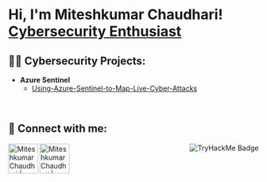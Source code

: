 <h1>Hi, I'm Miteshkumar Chaudhari! <br/> 
<a href="https://github.com/mitesh72925/">Cybersecurity Enthusiast</a> 
<h2>👨‍💻 Cybersecurity Projects:</h2>



- <b>Azure Sentinel</b>
  - [Using-Azure-Sentinel-to-Map-Live-Cyber-Attacks](https://github.com/mitesh72925/Using-Azure-Sentinel-to-Map-Live-Cyber-Attacks)





<br>

<h2> 🤳 Connect with me:</h2>

[<img align="left" alt="Miteshkumar Chaudhari | LinkedIn" width="60px" src="https://cdn.jsdelivr.net/npm/simple-icons@v3/icons/linkedin.svg" />][linkedin]
[<img align="left" alt="Miteshkumar Chaudhari | TryHackMe" width="60px" src="https://cdn.jsdelivr.net/npm/simple-icons@13.4.0/icons/tryhackme.svg" />][TryHackMe]
<p align="right"> <img src="https://tryhackme-badges.s3.amazonaws.com/R4VJ1.png" alt="TryHackMe Badge" /> </p>

[linkedin]: https://www.linkedin.com/in/mitesh72925/
[TryHackMe]: https://tryhackme.com/p/R4VJ1

